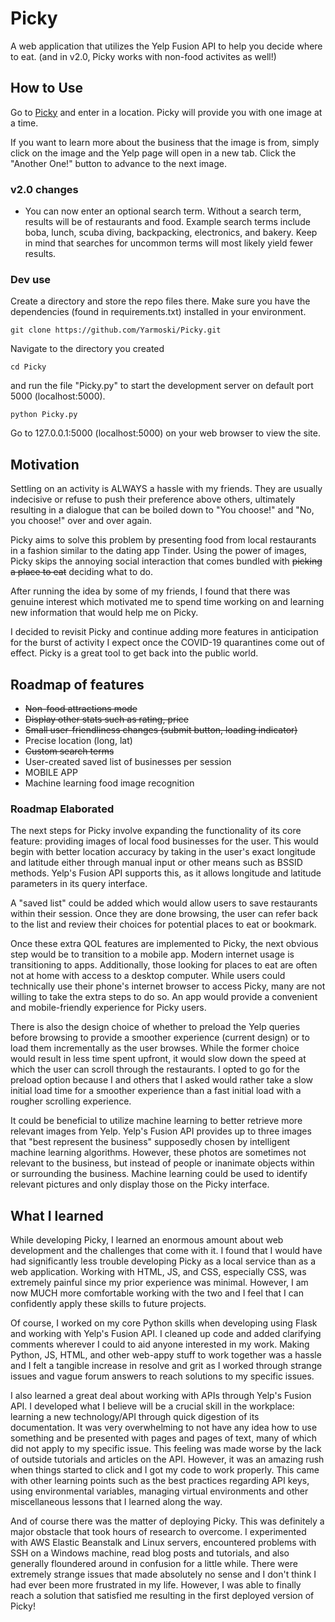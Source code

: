 # Picky
A web application that utilizes the Yelp Fusion API to help you decide where to eat. (and in v2.0, Picky works with non-food activites as well!)

## How to Use
Go to [Picky](https://yarmoski.pythonanywhere.com/) and enter in a location. Picky will provide you with one image at a time. 

If you want to learn more about the business that the image is from, simply click on the image and the Yelp page will open in a new tab. Click the "Another One!" button to advance to the next image.

### v2.0 changes
- You can now enter an optional search term. Without a search term, results will be of restaurants and food. Example search terms include boba, lunch, scuba diving, backpacking, electronics, and bakery. Keep in mind that searches for uncommon terms will most likely yield fewer results.
  
### Dev use
Create a directory and store the repo files there. Make sure you have the dependencies (found in requirements.txt) installed in your environment. 
```
git clone https://github.com/Yarmoski/Picky.git
```
Navigate to the directory you created 
```
cd Picky
```
and run the file "Picky.py" to start the development server on default port 5000 (localhost:5000). 
```
python Picky.py
```
Go to 127.0.0.1:5000 (localhost:5000) on your web browser to view the site.

## Motivation
Settling on an activity is ALWAYS a hassle with my friends. They are usually indecisive or refuse to push their preference above others, ultimately resulting in a dialogue that can be boiled down to "You choose!" and "No, you choose!" over and over again. 

Picky aims to solve this problem by presenting food from local restaurants in a fashion similar to the dating app Tinder. Using the power of images, Picky skips the annoying social interaction that comes bundled with ~~picking a place to eat~~ deciding what to do.

After running the idea by some of my friends, I found that there was genuine interest which motivated me to spend time working on and learning new information that would help me on Picky. 

I decided to revisit Picky and continue adding more features in anticipation for the burst of activity I expect once the COVID-19 quarantines come out of effect. Picky is a great tool to get back into the public world.

## Roadmap of features
- ~~Non-food attractions mode~~
- ~~Display other stats such as rating, price~~
- ~~Small user-friendliness changes (submit button, loading indicator)~~
- Precise location (long, lat)
- ~~Custom search terms~~
- User-created saved list of businesses per session
- MOBILE APP
- Machine learning food image recognition

### Roadmap Elaborated
The next steps for Picky involve expanding the functionality of its core feature: providing images of local food businesses for the user. This would begin with better location accuracy by taking in the user's exact longitude and latitude either through manual input or other means such as BSSID methods. Yelp's Fusion API supports this, as it allows longitude and latitude parameters in its query interface. 

A "saved list" could be added which would allow users to save restaurants within their session. Once they are done browsing, the user can refer back to the list and review their choices for potential places to eat or bookmark.

Once these extra QOL features are implemented to Picky, the next obvious step would be to transition to a mobile app. Modern internet usage is transitioning to apps. Additionally, those looking for places to eat are often not at home with access to a desktop computer. While users could technically use their phone's internet browser to access Picky, many are not willing to take the extra steps to do so. An app would provide a convenient and mobile-friendly experience for Picky users.

There is also the design choice of whether to preload the Yelp queries before browsing to provide a smoother experience (current design) or to load them incrementally as the user browses. While the former choice would result in less time spent upfront, it would slow down the speed at which the user can scroll through the restaurants. I opted to go for the preload option because I and others that I asked would rather take a slow initial load time for a smoother experience than a fast initial load with a rougher scrolling experience.

It could be beneficial to utilize machine learning to better retrieve more relevant images from Yelp. Yelp's Fusion API provides up to three images that "best represent the business" supposedly chosen by intelligent machine learning algorithms. However, these photos are sometimes not relevant to the business, but instead of people or inanimate objects within or surrounding the business. Machine learning could be used to identify relevant pictures and only display those on the Picky interface.

## What I learned
While developing Picky, I learned an enormous amount about web development and the challenges that come with it. I found that I would have had significantly less trouble developing Picky as a local service than as a web application. Working with HTML, JS, and CSS, especially CSS, was extremely painful since my prior experience was minimal. However, I am now MUCH more comfortable working with the two and I feel that I can confidently apply these skills to future projects. 

Of course, I worked on my core Python skills when developing using Flask and working with Yelp's Fusion API. I cleaned up code and added clarifying comments wherever I could to aid anyone interested in my work. Making Python, JS, HTML, and other web-appy stuff to work together was a hassle and I felt a tangible increase in resolve and grit as I worked through strange issues and vague forum answers to reach solutions to my specific issues.

I also learned a great deal about working with APIs through Yelp's Fusion API. I developed what I believe will be a crucial skill in the workplace: learning a new technology/API through quick digestion of its documentation. It was very overwhelming to not have any idea how to use something and be presented with pages and pages of text, many of which did not apply to my specific issue. This feeling was made worse by the lack of outside tutorials and articles on the API. However, it was an amazing rush when things started to click and I got my code to work properly. This came with other learning points such as the best practices regarding API keys, using environmental variables, managing virtual environments and other miscellaneous lessons that I learned along the way. 

And of course there was the matter of deploying Picky. This was definitely a major obstacle that took hours of research to overcome. I experimented with AWS Elastic Beanstalk and Linux servers, encountered problems with SSH on a Windows machine, read blog posts and tutorials, and also generally floundered around in confusion for a little while. There were extremely strange issues that made absolutely no sense and I don't think I had ever been more frustrated in my life. However, I was able to finally reach a solution that satisfied me resulting in the first deployed version of Picky!
